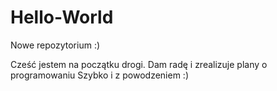 # Hello-World
Nowe repozytorium :)


Cześć
jestem na początku drogi. Dam radę i zrealizuje plany o programowaniu
Szybko i z powodzeniem 
:)
